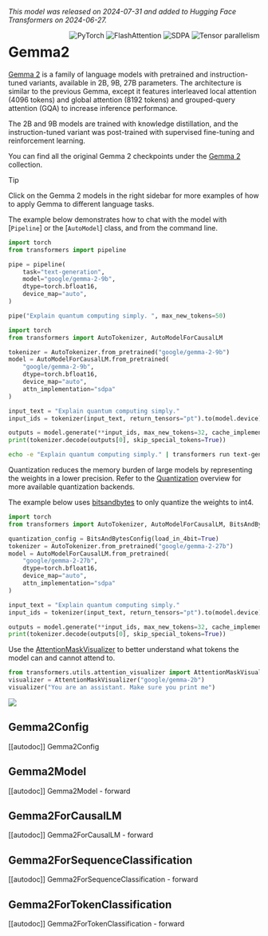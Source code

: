 
<!--Copyright 2024 The HuggingFace Team. All rights reserved.

Licensed under the Apache License, Version 2.0 (the "License"); you may not use this file except in compliance with
the License. You may obtain a copy of the License at

http://www.apache.org/licenses/LICENSE-2.0

Unless required by applicable law or agreed to in writing, software distributed under the License is distributed on
an "AS IS" BASIS, WITHOUT WARRANTIES OR CONDITIONS OF ANY KIND, either express or implied. See the License for the
specific language governing permissions and limitations under the License.

⚠️ Note that this file is in Markdown but contain specific syntax for our doc-builder (similar to MDX) that may not be
rendered properly in your Markdown viewer.

-->
*This model was released on 2024-07-31 and added to Hugging Face Transformers on 2024-06-27.*
<div style="float: right;">
    <div class="flex flex-wrap space-x-1">
        <img alt="PyTorch" src="https://img.shields.io/badge/PyTorch-DE3412?style=flat&logo=pytorch&logoColor=white">
        <img alt="FlashAttention" src="https://img.shields.io/badge/%E2%9A%A1%EF%B8%8E%20FlashAttention-eae0c8?style=flat">
        <img alt="SDPA" src="https://img.shields.io/badge/SDPA-DE3412?style=flat&logo=pytorch&logoColor=white">
        <img alt="Tensor parallelism" src="https://img.shields.io/badge/Tensor%20parallelism-06b6d4?style=flat&logoColor=white">
    </div>
</div>

# Gemma2

[Gemma 2](https://huggingface.co/papers/2408.00118) is a family of language models with pretrained and instruction-tuned variants, available in 2B, 9B, 27B parameters. The architecture is similar to the previous Gemma, except it features interleaved local attention (4096 tokens) and global attention (8192 tokens) and grouped-query attention (GQA) to increase inference performance.

The 2B and 9B models are trained with knowledge distillation, and the instruction-tuned variant was post-trained with supervised fine-tuning and reinforcement learning.

You can find all the original Gemma 2 checkpoints under the [Gemma 2](https://huggingface.co/collections/google/gemma-2-release-667d6600fd5220e7b967f315) collection.

> [!TIP]
> Click on the Gemma 2 models in the right sidebar for more examples of how to apply Gemma to different language tasks.

The example below demonstrates how to chat with the model with [`Pipeline`] or the [`AutoModel`] class, and from the command line.

<hfoptions id="usage">
<hfoption id="Pipeline">

```python
import torch
from transformers import pipeline

pipe = pipeline(
    task="text-generation",
    model="google/gemma-2-9b",
    dtype=torch.bfloat16,
    device_map="auto",
)

pipe("Explain quantum computing simply. ", max_new_tokens=50)
```

</hfoption>
<hfoption id="AutoModel">

```python
import torch
from transformers import AutoTokenizer, AutoModelForCausalLM

tokenizer = AutoTokenizer.from_pretrained("google/gemma-2-9b")
model = AutoModelForCausalLM.from_pretrained(
    "google/gemma-2-9b",
    dtype=torch.bfloat16,
    device_map="auto",
    attn_implementation="sdpa"
)

input_text = "Explain quantum computing simply."
input_ids = tokenizer(input_text, return_tensors="pt").to(model.device)

outputs = model.generate(**input_ids, max_new_tokens=32, cache_implementation="static")
print(tokenizer.decode(outputs[0], skip_special_tokens=True))

```

</hfoption>
<hfoption id="transformers CLI">

```bash
echo -e "Explain quantum computing simply." | transformers run text-generation --model google/gemma-2-2b --device 0
```

</hfoption>
</hfoptions>

Quantization reduces the memory burden of large models by representing the weights in a lower precision. Refer to the [Quantization](../quantization/overview) overview for more available quantization backends.

The example below uses [bitsandbytes](../quantization/bitsandbytes) to only quantize the weights to int4.

```python
import torch
from transformers import AutoTokenizer, AutoModelForCausalLM, BitsAndBytesConfig

quantization_config = BitsAndBytesConfig(load_in_4bit=True)
tokenizer = AutoTokenizer.from_pretrained("google/gemma-2-27b")
model = AutoModelForCausalLM.from_pretrained(
    "google/gemma-2-27b",
    dtype=torch.bfloat16,
    device_map="auto",
    attn_implementation="sdpa"
)

input_text = "Explain quantum computing simply."
input_ids = tokenizer(input_text, return_tensors="pt").to(model.device)

outputs = model.generate(**input_ids, max_new_tokens=32, cache_implementation="static")
print(tokenizer.decode(outputs[0], skip_special_tokens=True))
```

Use the [AttentionMaskVisualizer](https://github.com/huggingface/transformers/blob/beb9b5b02246b9b7ee81ddf938f93f44cfeaad19/src/transformers/utils/attention_visualizer.py#L139) to better understand what tokens the model can and cannot attend to.

```python
from transformers.utils.attention_visualizer import AttentionMaskVisualizer
visualizer = AttentionMaskVisualizer("google/gemma-2b")
visualizer("You are an assistant. Make sure you print me")
```

<div class="flex justify-center">
    <img src="https://huggingface.co/datasets/huggingface/documentation-images/resolve/main/transformers/model_doc/gemma-2-attn-mask.png"/>
</div>

## Gemma2Config

[[autodoc]] Gemma2Config

## Gemma2Model

[[autodoc]] Gemma2Model
    - forward

## Gemma2ForCausalLM

[[autodoc]] Gemma2ForCausalLM
    - forward

## Gemma2ForSequenceClassification

[[autodoc]] Gemma2ForSequenceClassification
    - forward

## Gemma2ForTokenClassification

[[autodoc]] Gemma2ForTokenClassification
    - forward
